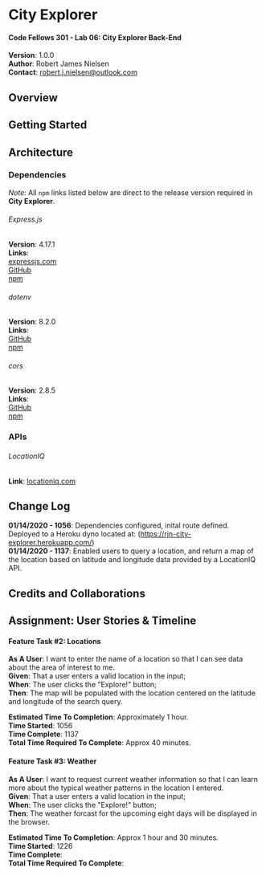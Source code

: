 # City Explorer

#### Code Fellows 301 - Lab 06: City Explorer Back-End

**Version**: 1.0.0  
**Author**: Robert James Nielsen  
**Contact**: [robert.j.nielsen@outlook.com](mailto:robert.j.nielsen@outlook.com)

## Overview

## Getting Started

## Architecture

### Dependencies

_Note_: All `npm` links listed below are direct to the release version required in **City Explorer**.

###### Express.js

**Version**: 4.17.1  
**Links**:  
[expressjs.com](https://expressjs.com/)  
[GitHub](https://github.com/expressjs)  
[npm](https://www.npmjs.com/package/express/v/4.17.1)

###### dotenv

**Version**: 8.2.0  
**Links**:  
[GitHub](https://github.com/motdotla/dotenv)  
[npm](https://www.npmjs.com/package/dotenv/v/8.2.0)

###### cors

**Version**: 2.8.5  
**Links**:  
[GitHub](https://github.com/expressjs/cors)  
[npm](https://www.npmjs.com/package/cors/v/2.8.5)

### APIs

###### LocationIQ

**Link**: [locationiq.com](https://locationiq.com/)

## Change Log

**01/14/2020 - 1056**: Dependencies configured, inital route defined. Deployed to a Heroku dyno located at: (https://rjn-city-explorer.herokuapp.com/)  
**01/14/2020 - 1137**: Enabled users to query a location, and return a map of the location based on latitude and longitude data provided by a LocationIQ API.

## Credits and Collaborations

## Assignment: User Stories & Timeline

#### Feature Task #2: Locations

**As A User**: I want to enter the name of a location so that I can see data about the area of interest to me.  
**Given**: That a user enters a valid location in the input;  
**When**: The user clicks the "Explore!" button;  
**Then**: The map will be populated with the location centered on the latitude and longitude of the search query.

**Estimated Time To Completion**: Approximately 1 hour.  
**Time Started**: 1056  
**Time Complete**: 1137  
**Total Time Required To Complete**: Approx 40 minutes.

#### Feature Task #3: Weather

**As A User**: I want to request current weather information so that I can learn more about the typical weather patterns in the location I entered.  
**Given**: That a user enters a valid location in the input;  
**When**: The user clicks the "Explore!" button;  
**Then**: The weather forcast for the upcoming eight days will be displayed in the browser.

**Estimated Time To Completion**: Approx 1 hour and 30 minutes.  
**Time Started**: 1226  
**Time Complete**:  
**Total Time Required To Complete**:
